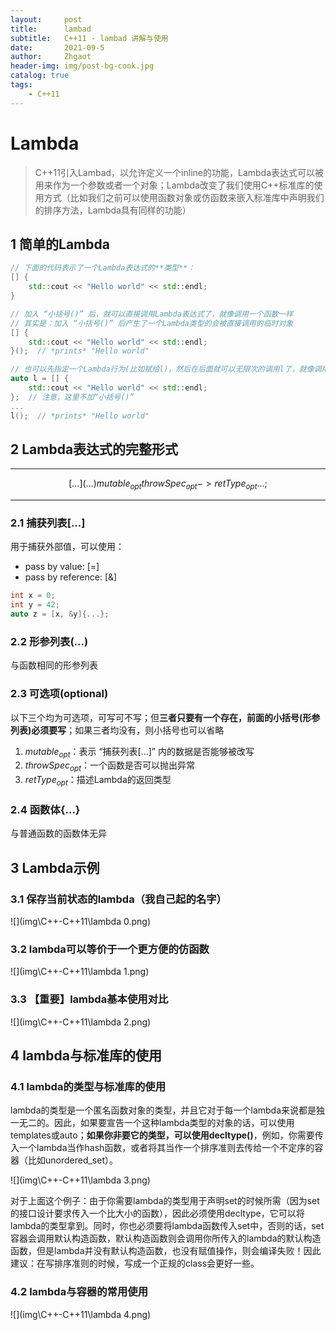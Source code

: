 ```yaml
---
layout:     post
title:      lambad
subtitle:   C++11 - lambad 讲解与使用
date:       2021-09-5
author:     Zhgaot
header-img: img/post-bg-cook.jpg
catalog: true
tags:
    - C++11
---
```


# Lambda

> C++11引入Lambad，以允许定义一个inline的功能，Lambda表达式可以被用来作为一个参数或者一个对象；Lambda改变了我们使用C++标准库的使用方式（比如我们之前可以使用函数对象或仿函数来嵌入标准库中声明我们的排序方法，Lambda具有同样的功能）

## 1 简单的Lambda

```cpp
// 下面的代码表示了一个Lambda表达式的**类型**：
[] {
	std::cout << "Hello world" << std::endl;
}

// 加入 “小括号()” 后，就可以直接调用Lambda表达式了，就像调用一个函数一样
// 其实是：加入 “小括号()” 后产生了一个Lambda类型的会被直接调用的临时对象
[] {
	std::cout << "Hello world" << std::endl;
}();  // *prints* "Hello world"

// 也可以先指定一个Lambda行为(比如赋给l)，然后在后面就可以无限次的调用l了，就像调用函数一样
auto l = [] {
	std::cout << "Hello world" << std::endl;
};  // 注意，这里不加“小括号()”
...
l();  // *prints* "Hello world"
```

## 2 Lambda表达式的完整形式

---

<!-- $[...]$ $(...)$ $mutable_{opt}$ $throwSpec_{opt}$ -> $retType_{opt}$ {$...$}; -->
$$
[...] (...) mutable_{opt} throwSpec_{opt} -> retType_{opt} {...};
$$

---

### 2.1 捕获列表$[...]$

用于捕获外部值，可以使用：

- pass by value: [=]
- pass by reference: [&]

```cpp
int x = 0;
int y = 42;
auto z = [x, &y]{...};
```

### 2.2 形参列表$(...)$

与函数相同的形参列表

### 2.3 可选项(optional)

以下三个均为可选项，可写可不写；但**三者只要有一个存在，前面的小括号(形参列表)必须要写**；如果三者均没有，则小括号也可以省略

1. $mutable_{opt}$：表示 “捕获列表[...]” 内的数据是否能够被改写
2. $throwSpec_{opt}$：一个函数是否可以抛出异常
3. $retType_{opt}$：描述Lambda的返回类型

### 2.4 函数体{$...$}

与普通函数的函数体无异

## 3 Lambda示例

### 3.1 保存当前状态的lambda（我自己起的名字）

![](img\C++-C++11\lambda 0.png)

### 3.2 lambda可以等价于一个更方便的仿函数

![](img\C++-C++11\lambda 1.png)

### 3.3 【重要】lambda基本使用对比

![](img\C++-C++11\lambda 2.png)

## 4 lambda与标准库的使用

### 4.1 lambda的类型与标准库的使用

lambda的类型是一个匿名函数对象的类型，并且它对于每一个lambda来说都是独一无二的。因此，如果要宣告一个这种lambda类型的对象的话，可以使用templates或auto；**如果你非要它的类型，可以使用decltype()**，例如，你需要传入一个lambda当作hash函数，或者将其当作一个排序准则去传给一个不定序的容器（比如unordered_set）。

![](img\C++-C++11\lambda 3.png)

对于上面这个例子：由于你需要lambda的类型用于声明set的时候所需（因为set的接口设计要求传入一个比大小的函数），因此必须使用decltype，它可以将lambda的类型拿到。同时，你也必须要将lambda函数传入set中，否则的话，set容器会调用默认构造函数，默认构造函数则会调用你所传入的lambda的默认构造函数，但是lambda并没有默认构造函数，也没有赋值操作，则会编译失败！因此建议：在写排序准则的时候，写成一个正规的class会更好一些。

### 4.2 lambda与容器的常用使用

![](img\C++-C++11\lambda 4.png)